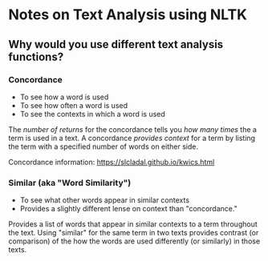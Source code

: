 # Notes on Text Analysis using NLTK
 ## Why would you use different text analysis functions?
### Concordance 
- To see how a word is used
- To see how often a word is used
- To see the contexts in which a word is used

The *number of returns* for the concordance tells you *how many times* the a term is used in a text. A concordance *provides context* for a term by listing the term with a specified number of words on either side. 

Concordance information: https://slcladal.github.io/kwics.html

### Similar (aka "Word Similarity")
- To see what other words appear in similar contexts
- Provides a slightly different lense on context than "concordance."

Provides a list of words that appear in similar contexts to a term throughout the text. Using "similar" for the same term in two texts provides contrast (or comparison) of the how the words are used differently (or similarly) in those texts. 

